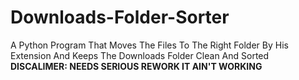 # Downloads-Folder-Sorter
A Python Program That Moves The Files To The Right Folder By His Extension And Keeps The Downloads Folder Clean And Sorted
**DISCALIMER: NEEDS SERIOUS REWORK IT AIN'T WORKING**
